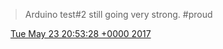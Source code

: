 > Arduino test\#2 still going very strong\. \#proud

<img src="../../media/tweet.ico" width="12" /> [Tue May 23 20:53:28 +0000 2017](https://twitter.com/DromerDenker/status/867121323293671428)